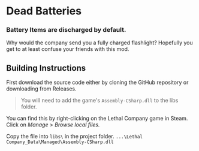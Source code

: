 # Dead Batteries


### Battery Items are discharged by default.

Why would the company send you a fully charged flashlight?
Hopefully you get to at least confuse your friends with this mod.

## Building Instructions

First download the source code either by cloning the GitHub repository or downloading from Releases.

> You will need to add the game's `Assembly-CSharp.dll` to the libs folder.

You can find this by right-clicking on the Lethal Company game in Steam. Click on *Manage* > *Browse local files.*

Copy the file into `libs\` in the project folder.
`...\Lethal Company_Data\Managed\Assembly-CSharp.dll`